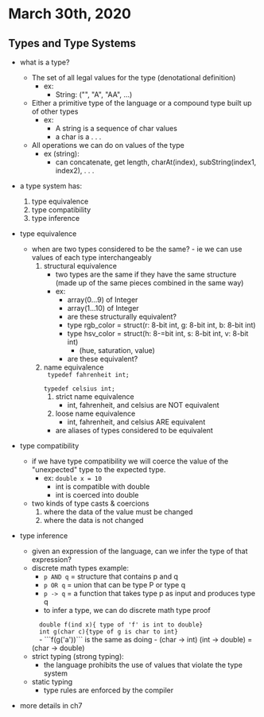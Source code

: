 # March 30th, 2020

## Types and Type Systems
- what is a type?
    - The set of all legal values for the type (denotational definition)
        - ex:
            - String: ("", "A", "AA", ...)
    - Either a primitive type of the language or a compound type built up of other types
        - ex:
            - A string is a sequence of char values
            - a char is a . . .
    - All operations we can do on values of the type
        - ex (string):
            - can concatenate, get length, charAt(index), subString(index1, index2), . . .
- a type system has:
    1) type equivalence
    1) type compatibility
    1) type inference
- type equivalence
    - when are two types considered to be the same?
            - ie we can use values of each type interchangeably
        1) structural equivalence
            - two types are the same if they have the same structure (made up of the same pieces combined in the same way)
            - ex:
                - array(0...9) of Integer
                - array(1...10) of Integer
                - are these structurally equivalent?
                - type rgb_color = struct(r: 8-bit int, g: 8-bit int, b: 8-bit int)
                - type hsv_color = struct(h: 8-=bit int, s: 8-bit int, v: 8-bit int)
                    - (hue, saturation, value)
                - are these equivalent?
        1) name equivalence  
            <code>
            typedef fahrenheit int;  
            typedef celsius int;
            </code>
            1. strict name equivalence
                - int, fahrenheit, and celsius are NOT equivalent
            2. loose name equivalence
                - int, fahrenheit, and celsius ARE equivalent
            - are aliases of types considered to be equivalent
- type compatibility
    - if we have type compatibility we will coerce the value of the "unexpected" type to the expected type.
        - ex: <code>double x = 10</code>
            - int is compatible with double
            - int is coerced into double
    - two kinds of type casts & coercions
        1) where the data of the value must be changed
        1) where the data is not changed
- type inference
    - given an expression of the language, can we infer the type of that expression?
    - discrete math types example:
        - <code>p AND q</code> = structure that contains p and q
        - <code>p OR q</code> = union that can be type P or type q
        - <code>p -> q</code> = a function that takes type p as input and produces type q
        - to infer a type, we can do discrete math type proof  
        <code>
        double f(ind x){ type of 'f' is int to double}  
        int g(char c){type of g is char to int}  
        </code>
        - ```f(g('a'))``` is the same as doing 
            - (char -> int) (int -> double) = (char -> double)
    - strict typing (strong typing):
        - the language prohibits the use of values that violate the type system
    - static typing
        - type rules are enforced by the compiler

- more details in ch7